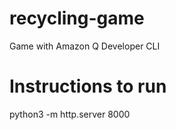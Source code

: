 # recycling-game
Game with Amazon Q Developer CLI

# Instructions to run
python3 -m http.server 8000
